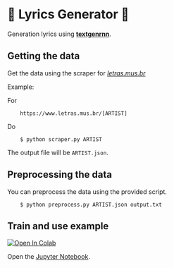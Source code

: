 # 🎼 Lyrics Generator 🎼

Generation lyrics using **[textgenrnn](https://github.com/minimaxir/textgenrnn)**.

## Getting the data

Get the data using the scraper for _[letras.mus.br](https://www.letras.mus.br/)_

Example:

For

```
    https://www.letras.mus.br/[ARTIST]
```

Do

```
    $ python scraper.py ARTIST
```

The output file will be `ARTIST.json`.

## Preprocessing the data

You can preprocess the data using the provided script.

```
    $ python preprocess.py ARTIST.json output.txt
```

## Train and use example

[![Open In Colab](https://colab.research.google.com/assets/colab-badge.svg)](https://colab.research.google.com/github/Vnicius/lyrics-generator/blob/main/lyrics-generator.ipynb)

Open the [Jupyter Notebook](./lyrics-generator.ipynb).
